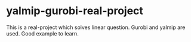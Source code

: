 # yalmip-gurobi-real-project
This is a real-project which solves linear question.
Gurobi and yalmip are used.
Good example to learn.
